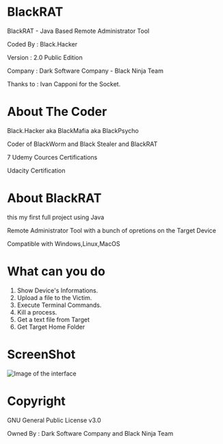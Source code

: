 # BlackRAT
BlackRAT - Java Based Remote Administrator Tool

Coded By   : Black.Hacker

Version    : 2.0 Public Edition

Company    : Dark Software Company - Black Ninja Team

Thanks to  : Ivan Capponi for the Socket.

# About The Coder
Black.Hacker aka BlackMafia aka BlackPsycho

Coder of BlackWorm and Black Stealer and BlackRAT

7 Udemy Cources Certifications

Udacity Certification

# About BlackRAT
this my first full project using Java 

Remote Administrator Tool with a bunch of opretions on the Target Device

 Compatible with Windows,Linux,MacOS
 
 # What can you do
 
1. Show Device's Informations.
2. Upload a file to the Victim.
3. Execute Terminal Commands.
4. Kill a process.
5. Get a text file from Target
6. Get Target Home Folder

# ScreenShot
![Image of the interface](https://i.imgur.com/lawrUQj.png)

# Copyright
GNU General Public License v3.0

Owned By : Dark Software Company and Black Ninja Team
